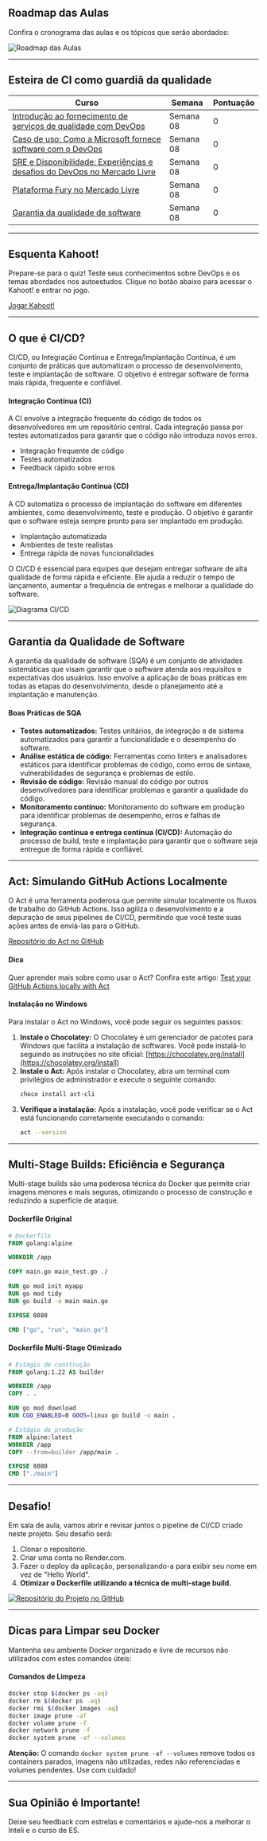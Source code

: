 ## Roadmap das Aulas

Confira o cronograma das aulas e os tópicos que serão abordados:

![Roadmap das Aulas](https://res.cloudinary.com/dyhjjms8y/image/upload/v1717115396/Captura_de_tela_2024-05-31_002953_evnk75.png)

---

## Esteira de CI como guardiã da qualidade

| Curso                                                                                                                   | Semana   | Pontuação |
| ----------------------------------------------------------------------------------------------------------------------- | -------- | --------- |
| [Introdução ao fornecimento de serviços de qualidade com DevOps](https://learn.microsoft.com/pt-br/devops/deliver/delivering-quality-services-with-devops) | Semana 08 | 0         |
| [Caso de uso: Como a Microsoft fornece software com o DevOps](https://learn.microsoft.com/pt-br/devops/deliver/how-microsoft-delivers-devops) | Semana 08 | 0         |
| [SRE e Disponibilidade: Experiências e desafios do DevOps no Mercado Livre](https://www.youtube.com/watch?v=_XIIG4Ga3L8) | Semana 08 | 0         |
| [Plataforma Fury no Mercado Livre](https://www.youtube.com/watch?v=jhSoFPONQ5s) | Semana 08 | 0         |
| [Garantia da qualidade de software](https://integrada.minhabiblioteca.com.br/reader/books/9788580555349/cfi/475!/4/2@100:0.00) | Semana 08 | 0         |

---

## Esquenta Kahoot!

Prepare-se para o quiz! Teste seus conhecimentos sobre DevOps e os temas abordados nos autoestudos. Clique no botão abaixo para acessar o Kahoot! e entrar no jogo.

<a href="https://kahoot.it/" target="_blank" class="btn btn-lg btn-warning">
  <i class="fas fa-play me-2"></i> Jogar Kahoot!
</a>

---

## O que é CI/CD?

CI/CD, ou Integração Contínua e Entrega/Implantação Contínua, é um conjunto de práticas que automatizam o processo de desenvolvimento, teste e implantação de software. O objetivo é entregar software de forma mais rápida, frequente e confiável.

#### Integração Contínua (CI)

A CI envolve a integração frequente do código de todos os desenvolvedores em um repositório central. Cada integração passa por testes automatizados para garantir que o código não introduza novos erros.

- Integração frequente de código
- Testes automatizados
- Feedback rápido sobre erros

#### Entrega/Implantação Contínua (CD)

A CD automatiza o processo de implantação do software em diferentes ambientes, como desenvolvimento, teste e produção. O objetivo é garantir que o software esteja sempre pronto para ser implantado em produção.

- Implantação automatizada
- Ambientes de teste realistas
- Entrega rápida de novas funcionalidades

O CI/CD é essencial para equipes que desejam entregar software de alta qualidade de forma rápida e eficiente. Ele ajuda a reduzir o tempo de lançamento, aumentar a frequência de entregas e melhorar a qualidade do software.

![Diagrama CI/CD](https://res.cloudinary.com/dyhjjms8y/image/upload/v1717111988/Captura_de_tela_2024-05-30_233310_enkayb.png)

---

## Garantia da Qualidade de Software

A garantia da qualidade de software (SQA) é um conjunto de atividades sistemáticas que visam garantir que o software atenda aos requisitos e expectativas dos usuários. Isso envolve a aplicação de boas práticas em todas as etapas do desenvolvimento, desde o planejamento até a implantação e manutenção.

#### Boas Práticas de SQA

- **Testes automatizados:** Testes unitários, de integração e de sistema automatizados para garantir a funcionalidade e o desempenho do software.
- **Análise estática de código:** Ferramentas como linters e analisadores estáticos para identificar problemas de código, como erros de sintaxe, vulnerabilidades de segurança e problemas de estilo.
- **Revisão de código:** Revisão manual do código por outros desenvolvedores para identificar problemas e garantir a qualidade do código.
- **Monitoramento contínuo:** Monitoramento do software em produção para identificar problemas de desempenho, erros e falhas de segurança.
- **Integração contínua e entrega contínua (CI/CD):** Automação do processo de build, teste e implantação para garantir que o software seja entregue de forma rápida e confiável.

---

## Act: Simulando GitHub Actions Localmente

O Act é uma ferramenta poderosa que permite simular localmente os fluxos de trabalho do GitHub Actions. Isso agiliza o desenvolvimento e a depuração de seus pipelines de CI/CD, permitindo que você teste suas ações antes de enviá-las para o GitHub.

<a href="https://github.com/nektos/act" target="_blank" class="btn btn-primary btn-lg">
  <i class="fab fa-github me-2"></i> Repositório do Act no GitHub
</a>

#### Dica

Quer aprender mais sobre como usar o Act? Confira este artigo: [Test your GitHub Actions locally with Act](https://medium.com/it-dead-inside/test-your-github-actions-locally-with-act-c3790834fc3a)

#### Instalação no Windows

Para instalar o Act no Windows, você pode seguir os seguintes passos:

1. **Instale o Chocolatey:** O Chocolatey é um gerenciador de pacotes para Windows que facilita a instalação de softwares. Você pode instalá-lo seguindo as instruções no site oficial: [https://chocolatey.org/install](https://chocolatey.org/install)
2. **Instale o Act:** Após instalar o Chocolatey, abra um terminal com privilégios de administrador e execute o seguinte comando:
   ```sh
   choco install act-cli
   ```
3. **Verifique a instalação:** Após a instalação, você pode verificar se o Act está funcionando corretamente executando o comando:
   ```sh
   act --version
   ```

---

## Multi-Stage Builds: Eficiência e Segurança

Multi-stage builds são uma poderosa técnica do Docker que permite criar imagens menores e mais seguras, otimizando o processo de construção e reduzindo a superfície de ataque.

#### Dockerfile Original

```dockerfile
# Dockerfile
FROM golang:alpine

WORKDIR /app

COPY main.go main_test.go ./

RUN go mod init myapp
RUN go mod tidy
RUN go build -o main main.go

EXPOSE 8080

CMD ["go", "run", "main.go"]
```

#### Dockerfile Multi-Stage Otimizado

```dockerfile
# Estágio de construção
FROM golang:1.22 AS builder

WORKDIR /app
COPY . .

RUN go mod download
RUN CGO_ENABLED=0 GOOS=linux go build -o main .

# Estágio de produção
FROM alpine:latest
WORKDIR /app
COPY --from=builder /app/main .

EXPOSE 8080
CMD ["./main"]
```

---

## Desafio!

Em sala de aula, vamos abrir e revisar juntos o pipeline de CI/CD criado neste projeto. Seu desafio será:

1. Clonar o repositório.
2. Criar uma conta no Render.com.
3. Fazer o deploy da aplicação, personalizando-a para exibir seu nome em vez de "Hello World".
4. **Otimizar o Dockerfile utilizando a técnica de multi-stage build.**

[![Repositório do Projeto no GitHub](https://github.com/afonsobrandaointeli/cicd)](https://github.com/afonsobrandaointeli/cicd)

---

## Dicas para Limpar seu Docker

Mantenha seu ambiente Docker organizado e livre de recursos não utilizados com estes comandos úteis:

#### Comandos de Limpeza

```sh
docker stop $(docker ps -aq)
docker rm $(docker ps -aq)
docker rmi $(docker images -aq)
docker image prune -af
docker volume prune -f
docker network prune -f
docker system prune -af --volumes
```

**Atenção:** O comando `docker system prune -af --volumes` remove todos os containers parados, imagens não utilizadas, redes não referenciadas e volumes pendentes. Use com cuidado!

---

## Sua Opinião é Importante!

Deixe seu feedback com estrelas e comentários e ajude-nos a melhorar o Inteli e o curso de ES.
